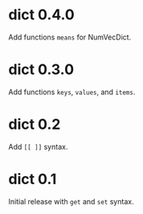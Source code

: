 # dict 0.4.0

Add functions `means` for NumVecDict.

# dict 0.3.0

Add functions `keys`, `values`, and `items`.

# dict 0.2

Add `[[ ]]` syntax.

# dict 0.1

Initial release with `get` and `set` syntax.